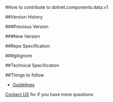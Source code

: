 #How to contribute to dotnet.components.data.v1

##Version History

###Previous Version

###New Version

##Repo Specification

###gitignore

##Technical Specification

##Things to follow
* [Guidelines](https://github.rackspace.com/automation/guidelines)

[Contact US](mailto:rba@rackspace.com) for if you have more questions

